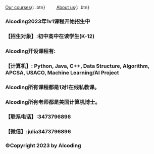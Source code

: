 [Our courses](course.md){: .btn} &nbsp; &nbsp; &nbsp; &nbsp; [About us](about.md){: .btn}

### AIcoding2023年1v1课程开始招生中
### 【招生对象】:初中高中在读学生(K-12)

### AIcoding开设课程有:
### 【计算机】: Python, Java, C++, Data Structure, Algorithm, APCSA, USACO, Machine Learning/AI Project
### AIcoding所有课程都是1对1在线私教课。
### AIcoding所有老师都是美国计算机博士。


### 【联系电话】:3473796896
### 【微信】:julia3473796896
### ©Copyright 2023 by AIcoding